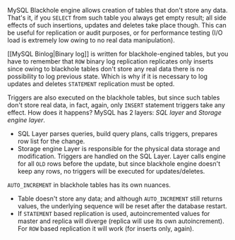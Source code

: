 MySQL Blackhole engine allows creation of tables that don't store any data. That's it, if you `SELECT` from such table you always get empty result; all side effects of such insertions, updates and deletes take place though. This can be useful for replication or audit purposes, or for performance testing (I/O load is extremely low owing to no real data manipulation).

[[MySQL Binlog|Binary log]] is written for blackhole-engined tables, but you have to remember that `ROW` binary log replication replicates only inserts since owing to blackhole tables don't store any real data there is no possibility to log previous state. Which is why if it is necessary to log updates and deletes `STATEMENT` replication must be opted.

Triggers are also executed on the blackhole tables, but since such tables don't store real data, in fact, again, only `INSERT` statement triggers take any effect. How does it happens? MySQL has 2 layers: *SQL layer* and *Storage engine layer*.
- SQL Layer parses queries, build query plans, calls triggers, prepares row list for the change.
- Storage engine Layer is responsible for the physical data storage and modification.
Triggers are handled on the SQL Layer. Layer calls engine for all `OLD` rows before the update, but since blackhole engine doesn't keep any rows, no triggers will be executed for updates/deletes.

`AUTO_INCREMENT` in blackhole tables has its own nuances.
- Table doesn't store any data; and although `AUTO_INCREMENT` still returns values, the underlying sequence will be reset after the database restart.
- If `STATEMENT` based replication is used, autoincremented values for master and replica will diverge (replica will use its own autoincrement). For `ROW` based replication it will work (for inserts only, again).
